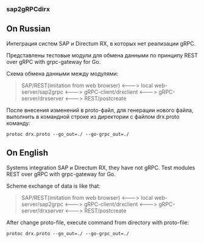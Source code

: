 ### sap2gRPCdirx
## On Russian

Интеграция систем SAP и Directum RX, в которых нет реализации gRPC. 

Представлены тестовые модули для обмена данными по принципу REST over gRPC with grpc-gateway for Go.

Схема обмена данными между модулями:

> SAP/REST(imitation from web browser) <---> local web-server/sap2grpc <---> gRPC-client/drxclient <---> gRPC-server/drxserver <---> REST/postcreate

После внесения изменений в proto-файл, для генерации нового файла, выполнить в командной строке из директории с файлом drx.proto команду:

    protoc drx.proto --go_out=./ --go-grpc_out=./


## On English

Systems integration SAP и Directum RX, they have not gRPC. Test modules REST over gRPC with grpc-gateway for Go.

Scheme exchange of data is like that:

> SAP/REST(imitation from web browser) <---> local web-server/sap2grpc <---> gRPC-client/drxclient <---> gRPC-server/drxserver <---> REST/postcreate

After change proto-file, execute command from directory with proto-file: 

    protoc drx.proto --go_out=./ --go-grpc_out=./
